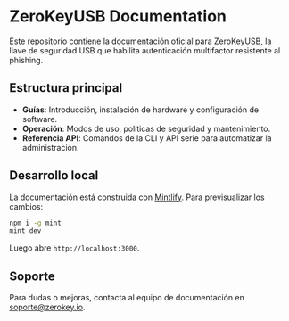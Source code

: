 # ZeroKeyUSB Documentation

Este repositorio contiene la documentación oficial para ZeroKeyUSB, la llave de seguridad USB que habilita autenticación multifactor resistente al phishing.

## Estructura principal

- **Guías**: Introducción, instalación de hardware y configuración de software.
- **Operación**: Modos de uso, políticas de seguridad y mantenimiento.
- **Referencia API**: Comandos de la CLI y API serie para automatizar la administración.

## Desarrollo local

La documentación está construida con [Mintlify](https://mintlify.com/). Para previsualizar los cambios:

```bash
npm i -g mint
mint dev
```

Luego abre `http://localhost:3000`.

## Soporte

Para dudas o mejoras, contacta al equipo de documentación en [soporte@zerokey.io](mailto:soporte@zerokey.io).
